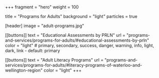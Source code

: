 +++
fragment = "hero"
weight = 100

title = "Programs for Adults"
background = "light"
particles = true

[header]
  image = "adult-programs.jpg"

[[buttons]]
  text = "Educational Assessments by PRLN"
  url = "programs-and-services/programs-for-adults/#educational-assessments-by-prln"
  color = "light" # primary, secondary, success, danger, warning, info, light, dark, link - default: primary

[[buttons]]
  text = "Adult Literacy Programs"
  url = "programs-and-services/programs-for-adults/#literacy-programs-of-waterloo-and-wellington-region"
  color = "light"
+++



